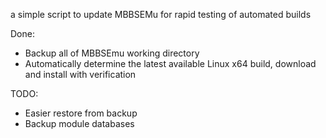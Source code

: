 a simple script to update MBBSEMu for rapid testing of automated builds

Done:
 * Backup all of MBBSEmu working directory
 * Automatically determine the latest available Linux x64 build, download and install with verification

TODO: 
 * Easier restore from backup
 * Backup module databases
